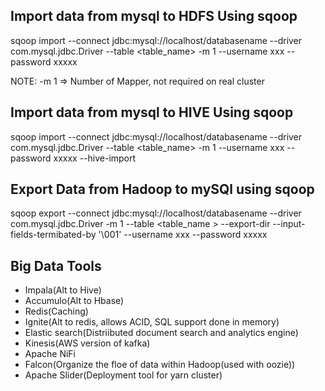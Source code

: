 ## Import data from mysql to HDFS Using sqoop

sqoop import --connect jdbc:mysql://localhost/databasename --driver com.mysql.jdbc.Driver 
--table <table_name> -m 1 
--username xxx --password xxxxx

NOTE: -m 1 => Number of Mapper, not required on real cluster

## Import data from mysql to HIVE Using sqoop

sqoop import --connect jdbc:mysql://localhost/databasename --driver com.mysql.jdbc.Driver 
--table <table_name> -m 1 
--username xxx --password xxxxx 
--hive-import

## Export Data from Hadoop to mySQl using sqoop

sqoop export --connect jdbc:mysql://localhost/databasename --driver com.mysql.jdbc.Driver -m 1 
--table <table_name > --export-dir <directory> 
--input-fields-termibated-by '\001'<delimeter> 
--username xxx --password xxxxx


## Big Data Tools

- Impala(Alt to Hive)
- Accumulo(Alt to Hbase)
- Redis(Caching)
- Ignite(Alt to redis, allows ACID, SQL support done in memory)
- Elastic search(Distriibuted document search and analytics engine)
- Kinesis(AWS version of kafka)
- Apache NiFi
- Falcon(Organize the floe of data within Hadoop(used with oozie))
- Apache Slider(Deployment tool for yarn cluster)
